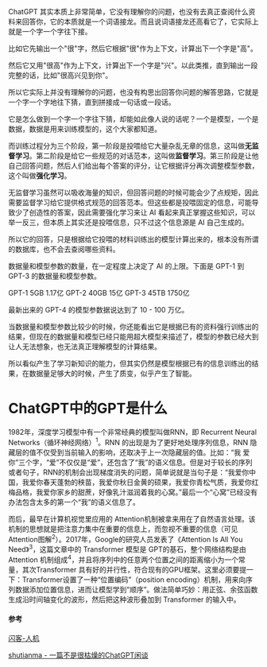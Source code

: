 ChatGPT 其实本质上非常简单，它没有理解你的问题，也没有去真正查阅什么资料来回答你，它的本质就是一个词语接龙。而且说词语接龙还高看它了，它实际上就是一个字一个字往下接。

比如它先输出一个"很"字，然后它根据"很"作为上下文，计算出下一个字是"高"。

然后它又用"很高"作为上下文，计算出下一个字是"兴"。以此类推，直到输出一段完整的话，比如"很高兴见到你"。

所以它实际上并没有理解你的问题，也没有构思出回答你问题的解答思路，它就是一个字一个字地往下猜，直到拼接成一句话或一段话。



它是怎么做到一个字一个字往下猜，却能如此像人说的话呢？一个是模型，一个是数据，数据是用来训练模型的，这个大家都知道。

而训练过程分为三个阶段，第一阶段是投喂给它大量杂乱无章的信息，这叫做**无监督学习**。第二阶段是给它一些规范的对话范本，这叫做**监督学习**。第三阶段是让他自己回答问题，然后人们给出每个答案的评分，让它根据评分再次调整模型参数，这个叫做**强化学习**。

无监督学习虽然可以吸收海量的知识，但回答问题的时候可能会少了点规矩，因此需要监督学习给它提供格式规范的回答范本。但这些都是投喂固定的信息，可能导致少了创造性的答案，因此需要强化学习来让 AI 看起来真正掌握这些知识，可以举一反三，但本质上其实还是投喂信息，只不过这个信息源是 AI 自己生成的。

所以它的回答，只是根据给它投喂的材料训练出的模型计算出来的，根本没有所谓的数据库，也不会去查阅哪些资料。



数据量和模型参数的数量，在一定程度上决定了 AI 的上限。下面是 GPT-1 到 GPT-3 的数据量和模型参数。

GPT-1  5GB  1.17亿
GPT-2  40GB 15亿
GPT-3  45TB  1750亿

最新出来的 GPT-4 的模型参数据说达到了 10 - 100 万亿。



当数据量和模型参数比较少的时候，你还能看出它是根据已有的资料强行训练出的结果，但现在的数据量和模型已经只能用超大模型来描述了，模型的参数已经大到让人无法想象，也无法真正理解模型的计算结果。

所以看似产生了学习新知识的能力，但其实仍然是模型根据已有的信息训练出的结果，在数据量足够大的时候，产生了质变，似乎产生了智能。





# ChatGPT中的GPT是什么

1982年，深度学习模型中有一个非常经典的模型叫做RNN，即 Recurrent Neural Networks（循环神经网络）<sup>1</sup>。RNN 的出现是为了更好地处理序列信息，RNN 隐藏层的值不仅受到当前输入的影响，还取决于上一次隐藏层的值。比如：“我 爱 你”三个字，“爱”不仅仅是“爱”，还包含了“我”的语义信息。但是对于较长的序列或者句子，RNN的机制会出现梯度消失的问题，简单说就是当句子是：“我爱你中国，我爱你春天蓬勃的秧苗，我爱你秋日金黄的硕果，我爱你青松气质，我爱你红梅品格，我爱你家乡的甜蔗，好像乳汁滋润着我的心窝。”最后一个“心窝”已经没有办法包含太多的第一个“我”的语义信息了。

而后，最早在计算机视觉里应用的 Attention机制被拿来用在了自然语言处理。该机制的思想就是把注意力集中在重要的信息上，而忽视不重要的信息（可见Attention图解<sup>2</sup>）。2017年，Google的研究人员发表了《Attention Is All You Need》<sup>3</sup>，这篇文章中的 Transformer 模型是 GPT的基石，整个网络结构是由Attention 机制组成<sup>4</sup>，并且将序列中的任意两个位置之间的距离缩小为一个常量，其次Transformer 具有好的并行性，符合现有的GPU框架。这里必须要提一下：Transformer设置了一种“位置编码”（position encoding）机制，用来向序列数据添加位置信息，进而让模型学到“顺序”。做法简单巧妙：用正弦、余弦函数生成沿时间轴变化的波形，然后把这种波形叠加到 Transformer 的输入中。





#### 参考

[闪客-人机](https://mp.weixin.qq.com/s/tHgGtsWBDyM7v-nkiwHVzQ)

[shutianma - 一篇不是很枯燥的ChatGPT闲谈](https://mp.weixin.qq.com/s/EohQySoEAyGtzxRcqAolwQ)